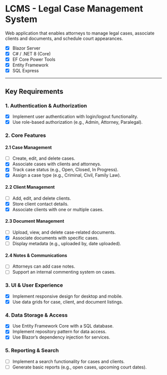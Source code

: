# LCMS - Legal Case Management System

Web application that enables attorneys to manage legal cases, associate clients and documents, and schedule court appearances.
- [x] Blazor Server
- [x] C# / .NET 8 (Core)
- [x] EF Core Power Tools
- [x] Entity Framework
- [x] SQL Express

---

## Key Requirements ##

### 1. Authentication & Authorization ###
- [x] Implement user authentication with login/logout functionality.
- [x] Use role-based authorization (e.g., Admin, Attorney, Paralegal).

### 2. Core Features ###

#### 2.1 Case Management ####
- [ ] Create, edit, and delete cases.
- [x] Associate cases with clients and attorneys.
- [x] Track case status (e.g., Open, Closed, In Progress).
- [x] Assign a case type (e.g., Criminal, Civil, Family Law).

#### 2.2 Client Management ####
- [ ] Add, edit, and delete clients.
- [x] Store client contact details.
- [x] Associate clients with one or multiple cases.

#### 2.3 Document Management ####
- [ ] Upload, view, and delete case-related documents.
- [x] Associate documents with specific cases.
- [ ] Display metadata (e.g., uploaded by, date uploaded).

#### 2.4 Notes & Communications ####
- [ ] Attorneys can add case notes.
- [ ] Support an internal commenting system on cases.

### 3. UI & User Experience ###
- [x] Implement responsive design for desktop and mobile.
- [x] Use data grids for case, client, and document listings.

### 4. Data Storage & Access ###
- [x] Use Entity Framework Core with a SQL database.
- [x] Implement repository pattern for data access.
- [x] Use Blazor’s dependency injection for services.

### 5. Reporting & Search ###
- [ ] Implement a search functionality for cases and clients.
- [ ] Generate basic reports (e.g., open cases, upcoming court dates).
